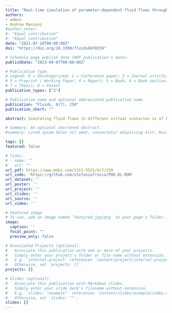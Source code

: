```yaml
---
title: "Real-time simulation of parameter-dependent fluid flows through deep learning-based reduced order models"
authors:
- admin
- Andrea Manzoni
#author_notes:
#- "Equal contribution"
#- "Equal contribution"
date: "2021-07-18T00:00:00Z"
doi: "https://doi.org/10.3390/fluids6070259"

# Schedule page publish date (NOT publication's date).
publishDate: "2023-09-07T00:00:00Z"

# Publication type.
# Legend: 0 = Uncategorized; 1 = Conference paper; 2 = Journal article;
# 3 = Preprint / Working Paper; 4 = Report; 5 = Book; 6 = Book section;
# 7 = Thesis; 8 = Patent
publication_types: ["2"]

# Publication name and optional abbreviated publication name.
publication: "Fluids, 6(7), 259"
publication_short: ""

abstract: Simulating fluid flows in different virtual scenarios is of key importance in engineering applications. However, high-fidelity, full-order models relying, e.g., on the finite element method, are unaffordable whenever fluid flows must be simulated in almost real-time. Reduced order models (ROMs) relying, e.g., on proper orthogonal decomposition (POD) provide reliable approximations to parameter-dependent fluid dynamics problems in rapid times. However, they might require expensive hyper-reduction strategies for handling parameterized nonlinear terms, and enriched reduced spaces (or Petrov–Galerkin projections) if a mixed velocity–pressure formulation is considered, possibly hampering the evaluation of reliable solutions in real-time. Dealing with fluid–structure interactions entails even greater difficulties. The proposed deep learning (DL)-based ROMs overcome all these limitations by learning, in a nonintrusive way, both the nonlinear trial manifold and the reduced dynamics. To do so, they rely on deep neural networks, after performing a former dimensionality reduction through POD, enhancing their training times substantially. The resulting POD-DL-ROMs are shown to provide accurate results in almost real-time for the flow around a cylinder benchmark, the fluid–structure interaction between an elastic beam attached to a fixed, rigid block and a laminar incompressible flow, and the blood flow in a cerebral aneurysm.

# Summary. An optional shortened abstract.
#summary: Lorem ipsum dolor sit amet, consectetur adipiscing elit. Duis posuere tellus ac convallis placerat. Proin tincidunt magna sed ex sollicitudin condimentum.

tags: []
featured: false

# links:
# - name: ""
#   url: ""
url_pdf: https://www.mdpi.com/2311-5521/6/7/259
url_code: 'https://github.com/stefaniafresca/POD-DL-ROM'
url_dataset: ''
url_poster: ''
url_project: ''
url_slides: ''
url_source: ''
url_video: ''

# Featured image
# To use, add an image named `featured.jpg/png` to your page's folder. 
image:
  caption: ''
  focal_point: ""
  preview_only: false

# Associated Projects (optional).
#   Associate this publication with one or more of your projects.
#   Simply enter your project's folder or file name without extension.
#   E.g. `internal-project` references `content/project/internal-project/index.md`.
#   Otherwise, set `projects: []`.
projects: []

# Slides (optional).
#   Associate this publication with Markdown slides.
#   Simply enter your slide deck's filename without extension.
#   E.g. `slides: "example"` references `content/slides/example/index.md`.
#   Otherwise, set `slides: ""`.
slides: []
---
```

